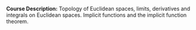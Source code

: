 **Course Description:** Topology of Euclidean spaces, limits, derivatives and integrals on Euclidean spaces. Implicit functions and the implicit function theorem.